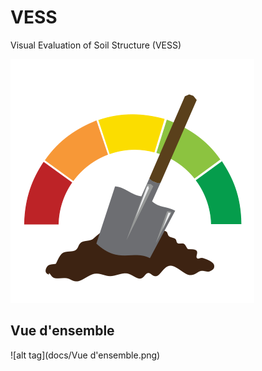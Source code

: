 # VESS
Visual Evaluation of Soil Structure (VESS)

![alt tag](docs/VESS-Icon2.png)

## Vue d'ensemble
![alt tag](docs/Vue d'ensemble.png)
